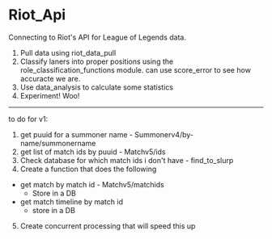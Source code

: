 # Riot_Api
Connecting to Riot's API for League of Legends data.

1. Pull data using riot_data_pull
2. Classify laners into proper positions using the role_classification_functions module. can use score_error to see how accuracte we are.
3. Use data_analysis to calculate some statistics
4. Experiment! Woo!

------------------------

to do for v1:


1. get puuid for a summoner name - Summonerv4/by-name/summonername
2. get list of match ids by puuid - Matchv5/ids
3. Check database for which match ids i don't have - find_to_slurp
4. Create a function that does the following
- get match by match id - Matchv5/matchids
    - Store in a DB
- get match timeline by match id
    - store in a DB
5. Create concurrent processing that will speed this up
